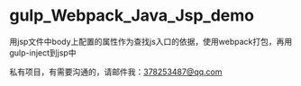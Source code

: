 # gulp_Webpack_Java_Jsp_demo
用jsp文件中body上配置的属性作为查找js入口的依据，使用webpack打包，再用gulp-inject到jsp中

私有项目，有需要沟通的，请邮件我：378253487@qq.com
